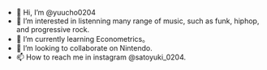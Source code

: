 - 👋 Hi, I’m @yuucho0204
- 👀 I’m interested in listenning many range of music, such as funk, hiphop, and progressive rock.
- 🌱 I’m currently learning Econometrics。
- 💞️ I’m looking to collaborate on Nintendo.
- 📫 How to reach me in instagram @satoyuki_0204.

<!---
yuucho0204/yuucho0204 is a ✨ special ✨ repository because its `README.md` (this file) appears on your GitHub profile.
You can click the Preview link to take a look at your changes.
--->
